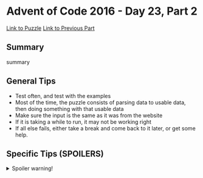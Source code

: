 # Advent of Code 2016 - Day 23, Part 2

[Link to Puzzle](https://adventofcode.com/2016/day/23#part2)
[Link to Previous Part](https://github.com/CodingAP/unofficial-aoc-syllabus/blob/main/years/2016/day23/part1.md)

## Summary
summary

## General Tips
- Test often, and test with the examples
- Most of the time, the puzzle consists of parsing data to usable data, then doing something with that usable data
- Make sure the input is the same as it was from the website
- If it is taking a while to run, it may not be working right
- If all else fails, either take a break and come back to it later, or get some help.

## Specific Tips (SPOILERS)
<details> <summary>Spoiler warning!</summary>

specific tips

</details>